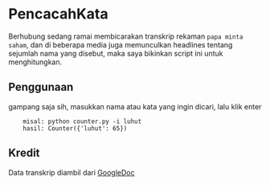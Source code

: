 PencacahKata
=======

Berhubung sedang ramai membicarakan transkrip rekaman `papa minta saham`, dan di beberapa media juga memunculkan headlines tentang sejumlah nama yang disebut, maka saya bikinkan script ini untuk menghitungkan.


Penggunaan
----------

gampang saja sih, masukkan nama atau kata yang ingin dicari, lalu klik enter

```
    misal: python counter.py -i luhut
    hasil: Counter({'luhut': 65})
```


Kredit
------
Data transkrip diambil dari [GoogleDoc](https://drive.google.com/file/d/0BxNJIO5pfNYsemxINno3S1FxUUE/view)

